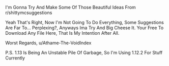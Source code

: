 I'm Gonna Try And Make Some Of Those Beautiful Ideas From r/shittymcsuggestions

Yeah That's Right, Now I'm Not Going To Do Everything, Some Suggestions Are Far To... Perplexing?, Anyways Ima Try And Big Cheese It.
Your Free To Download Any File Here, That Is My Intention After All.

Worst Regards,
u/Athame-The-VoidIndex

P.S. 1.13 Is Being An Unstable Pile Of Garbage, So I'm Using 1.12.2 For Stuff Currently
